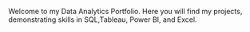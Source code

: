Welcome to my Data Analytics Portfolio. Here you will find my projects, demonstrating skills in SQL,Tableau, Power BI, and Excel.
